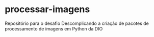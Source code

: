 # processar-imagens
Repositório para o desafio Descomplicando a criação de pacotes de processamento de imagens em Python da DIO
